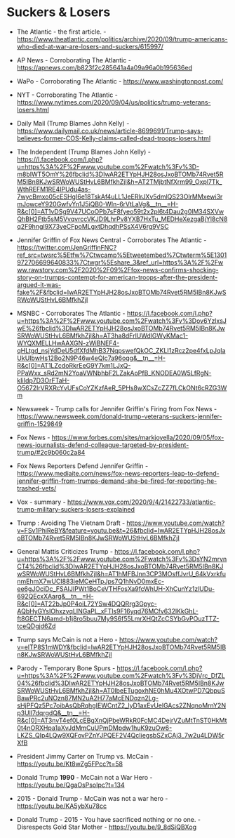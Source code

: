 # Suckers & Losers

* The Atlantic - the first article. - https://www.theatlantic.com/politics/archive/2020/09/trump-americans-who-died-at-war-are-losers-and-suckers/615997/

* AP News - Corroborating The Atlantic - 
https://apnews.com/b823f2c285641a4a09a96a0b195636ed

* WaPo - Corroborating The Atlantic - https://www.washingtonpost.com/

* NYT - Corroborating  The Atlantic - https://www.nytimes.com/2020/09/04/us/politics/trump-veterans-losers.html

* Daily Mail (Trump Blames John Kelly) - 
https://www.dailymail.co.uk/news/article-8699691/Trump-says-believes-former-COS-Kelly-claims-called-dead-troops-losers.html

* The Independent (Trump Blames John Kelly) - https://l.facebook.com/l.php?u=https%3A%2F%2Fwww.youtube.com%2Fwatch%3Fv%3D-m8bIWT5OmY%26fbclid%3DIwAR2ETYpHJH28osJxoBTOMb74Rvet5RM5IBn8KJwSRWoWUStHvL6BMfkhZjI&h=AT2TMjbtNfXrm99_Oxpl7Tk_WthREFM1RE4IPUdu4as-7wycBmxo05cESHgI6e18TskAf4uLL1JeERlrJXv5dmlQS23OlrMMxewi3rmJowceY920GwfvYn1J5iQB0-WIn-6rVtLaVg&__tn__=H-R&c[0]=AT1vDSg9V47UCoOPb7sF8fyeo59t2x2pl6t4Dau2g0lM34SXVwQhBH2Ftb5sM5VvqvrccVKJD9LhrPv8YXB7HxTu_MEDHeXezgaBjYl8cN8q2F9hngI9X73yeCFpoMLgxtDhqdhPSsX4V6rg9VSC

* Jennifer Griffin of Fox News Central - Corroborates The Atlantic - https://twitter.com/JenGriffinFNC?ref_src=twsrc%5Etfw%7Ctwcamp%5Etweetembed%7Ctwterm%5E1301972706699640833%7Ctwgr%5Eshare_3&ref_url=https%3A%2F%2Fwww.rawstory.com%2F2020%2F09%2Ffox-news-confirms-shocking-story-on-trumps-contempt-for-american-troops-after-the-president-argued-it-was-fake%2F&fbclid=IwAR2ETYpHJH28osJxoBTOMb74Rvet5RM5IBn8KJwSRWoWUStHvL6BMfkhZjI

* MSNBC - Corroborates The Atlantic - https://l.facebook.com/l.php?u=https%3A%2F%2Fwww.youtube.com%2Fwatch%3Fv%3Dov6YzlxsJwE%26fbclid%3DIwAR2ETYpHJH28osJxoBTOMb74Rvet5RM5IBn8KJwSRWoWUStHvL6BMfkhZjI&h=AT3ha8dFrlUWdlGWyKMac1-WYQXMELLHwAAXGN-zWiBNEF4-qHLtgd_nsjYdDeU5dfXfdMhB37NqpswefQkOC_ZKLI1zRcz2pe4fxLpJqlaUkUIbwHs12Bo2N9P46w4eQlc7a96oqg&__tn__=H-R&c[0]=AT1LZcdoRkrEeG9Y7km1LJxQ-PPaWxx_sRd2mN2YoaVWNbhbF2LZakAoPfB_KNODEA0W5LfRgN-kIiIdp7D3OrFTaH-O5672IrVRXRcYvUFsCoYZKzfAeR_5PHs8wXCsZcZZ7fLCkONt6cRZG3Wm

* Newsweek - Trump calls for Jennifer Griffin's Firing from Fox News - https://www.newsweek.com/donald-trump-veterans-suckers-jennifer-griffin-1529849

* Fox News - https://www.forbes.com/sites/markjoyella/2020/09/05/fox-news-journalists-defend-colleague-targeted-by-president-trump/#2c9b060c2a84

* Fox News Reporters Defend Jennifer Griffin - https://www.mediaite.com/news/fox-news-reporters-leap-to-defend-jennifer-griffin-from-trumps-demand-she-be-fired-for-reporting-he-trashed-vets/

* Vox - summary - https://www.vox.com/2020/9/4/21422733/atlantic-trump-military-suckers-losers-explained

* Trump : Avoiding The Vietnam Draft - https://www.youtube.com/watch?v=FSv1PhiReBY&feature=youtu.be&t=26&fbclid=IwAR2ETYpHJH28osJxoBTOMb74Rvet5RM5IBn8KJwSRWoWUStHvL6BMfkhZjI

* General Mattis Criticizes Trump - https://l.facebook.com/l.php?u=https%3A%2F%2Fwww.youtube.com%2Fwatch%3Fv%3DsYN2mrvnCT4%26fbclid%3DIwAR2ETYpHJH28osJxoBTOMb74Rvet5RM5IBn8KJwSRWoWUStHvL6BMfkhZjI&h=AT1hMFBJnn3CP3MOsffJvrU_64kVxrkfunmEhmX7wUCI883ieMCeHTpJps7Q1hNvD0mxEc-ee6gJOciDc_FSAIJIPWt1BoCeVTHFosXa9fcWhUH-XhCunYz1zlUDu-692QEcxXAarg&__tn__=H-R&c[0]=AT22bJp0P4oiL72YSw4DQQRrg3Gpyc-AQbHyGYsIOhxzyqLINGaPL_xFTls9F16yqd76MCfv632lKkGhL-ft8GECTN6amd-b1j8ro5buu7My9S6f55LmrXHQtZcCSYbGvPOuzTTZ-tceQDgjd6Zd

* Trump says McCain is not a Hero - https://www.youtube.com/watch?v=elTP8S1mWDY&fbclid=IwAR2ETYpHJH28osJxoBTOMb74Rvet5RM5IBn8KJwSRWoWUStHvL6BMfkhZjI

- Parody - Temporary Bone Spurs - https://l.facebook.com/l.php?u=https%3A%2F%2Fwww.youtube.com%2Fwatch%3Fv%3DjVrc_DfZL04%26fbclid%3DIwAR2ETYpHJH28osJxoBTOMb74Rvet5RM5IBn8KJwSRWoWUStHvL6BMfkhZjI&h=AT0IbeETugoxhNE0hMu4XOtwPD7QbpuSBawPRc2uNOzn87MN2uA2H77aMcENDqzn2Lg-sHjPFQz5Pc7oibAsQbRqhgIEWCntZ2_lyD1axEvUelGAcs2ZNqnoMrnY2Np3UlI7dqrgdQ&__tn__=H-R&c[0]=AT3nvT4ef0LcEBgXnQjPbeWRkR0FcMC4DejrVZuMtTnST0HkMt0t4nORXHpa1aXvJdMmCuUPmDMpdw1huK9zuOw6-LKZS_QIp4LQw9XQFovPZnYJPQEF2V4QcIiegsbSZxCAj3_7w2u4LDW5rXfB

* President Jimmy Carter on Trump vs. McCain - https://youtu.be/Kt8wZg5FPcc?t=58

* Donald Trump **1990** - McCain not a War Hero - https://youtu.be/QgaOsPsoIpc?t=134 

* 2015 - Donald Trump - McCain was not a war hero - https://youtu.be/KA5ybXu78cc

* Donald Trump - 2015 - You have sacrificed nothing or no one. - Disrespects Gold Star Mother - https://youtu.be/9_8dSiQBXog


<!--stackedit_data:
eyJoaXN0b3J5IjpbLTExNTIyOTUzOTUsLTE3MzQ1MTk3MDksNT
YwNzA0MjgwLDEzMjQ3ODEzNTZdfQ==
-->